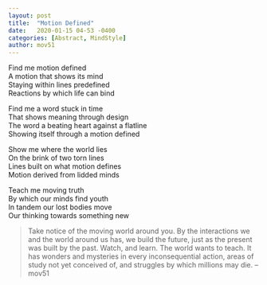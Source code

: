 ```yaml
---
layout: post
title:  "Motion Defined"
date:   2020-01-15 04-53 -0400
categories: [Abstract, MindStyle]
author: mov51
---
```

Find me motion defined  
A motion that shows its mind  
Staying within lines predefined  
Reactions by which life can bind  

Find me a word stuck in time  
That shows meaning through design  
The word a beating heart against a flatline  
Showing itself through a motion defined  

Show me where the world lies  
On the brink of two torn lines  
Lines built on what motion defines  
Motion derived from lidded minds  

Teach me moving truth  
By which our minds find youth  
In tandem our lost bodies move  
Our thinking towards something new  
> Take notice of the moving world around you. By the interactions we and the world around us has, we build the future, just as the present was built by the past. Watch, and learn. The world wants to teach. It has wonders and mysteries in every inconsequential action, areas of study not yet conceived of, and struggles by which millions may die.
  – mov51